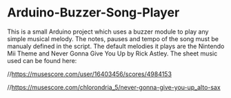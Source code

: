 # Arduino-Buzzer-Song-Player
This is a small Arduino project which uses a buzzer module to play any simple musical melody.
The notes, pauses and tempo of the song must be manualy defined in the script. The default melodies it plays are the Nintendo Mii Theme and Never Gonna Give You Up by Rick Astley. The sheet music used can be found here: 

//https://musescore.com/user/16403456/scores/4984153

//https://musescore.com/chlorondria_5/never-gonna-give-you-up_alto-sax

